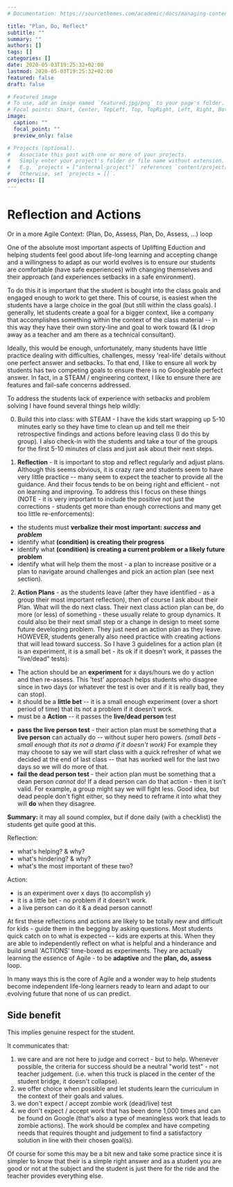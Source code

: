 ```yaml
---
# Documentation: https://sourcethemes.com/academic/docs/managing-content/

title: "Plan, Do, Reflect"
subtitle: ""
summary: ""
authors: []
tags: []
categories: []
date: 2020-05-03T19:25:32+02:00
lastmod: 2020-05-03T19:25:32+02:00
featured: false
draft: false

# Featured image
# To use, add an image named `featured.jpg/png` to your page's folder.
# Focal points: Smart, Center, TopLeft, Top, TopRight, Left, Right, BottomLeft, Bottom, BottomRight.
image:
  caption: ""
  focal_point: ""
  preview_only: false

# Projects (optional).
#   Associate this post with one or more of your projects.
#   Simply enter your project's folder or file name without extension.
#   E.g. `projects = ["internal-project"]` references `content/project/deep-learning/index.md`.
#   Otherwise, set `projects = []`.
projects: []
---
```

# Reflection and Actions

Or in a more Agile Context: (Plan, Do, Assess, Plan, Do, Assess, ...) loop

One of the absolute most important aspects of Uplifting Eduction and helping students feel good about life-long learning and accepting change and a willingness to adapt as our world evolves is to ensure our students are comfortable (have safe experiences) with changing themselves and their approach (and experiences setbacks in a safe environment).  

To do this it is important that the student is bought into the class goals and engaged enough to work to get there.  This of course, is easiest when the students have a large choice in the goal (but still within the class goals).  I generally, let students create a goal for a bigger context, like a company that accomplishes something within the context of the class material -- in this way they have their own story-line and goal to work toward (& I drop away as a teacher and am there as a technical consultant).

Ideally, this would be enough, unfortunately, many students have little practice dealing with difficulties, challenges, messy 'real-life' details without one perfect answer and setbacks.  To that end, I like to ensure all work by students has two competing goals to ensure there is no Googleable perfect answer.  In fact, in a STEAM / engineering context, I like to ensure there are features and fail-safe concerns addressed.

To address the students lack of experience with setbacks and problem solving I have found several things help wildly:

0. Build this into class: with STEAM - I have the kids start wrapping up 5-10 minutes early so they have time to clean up and tell me their retrospective findings and actions before leaving class (I do this by group).  I also check-in with the students and take a tour of the groups for the first 5-10 minutes of class and just ask about their next steps.

1. **Reflection** - It is important to stop and reflect regularly and adjust plans.  Although this seems obvious, it is crazy rare and students seem to have very little practice -- many seem to expect the teacher to provide all the guidance.  And their focus tends to be on being right and efficient - not on learning and improving.  To address this I focus on these things (NOTE - it is very important to include the positive not just the corrections - students get more than enough corrections and many get too little re-enforcements):
  * the students must **verbalize their most important: _success_ and _problem_**
  * identify what **(condition) is creating their progress**
  * identify what **(condition) is creating a current problem or a likely future problem**
  * identify what will help them the most - a plan to increase positive or a plan to navigate around challenges and pick an action plan (see next section).

2. **Action Plans** - as the students leave (after they have identified - as a group their most important reflection), then of course I ask about their Plan.  What will the do next class.  Their next class action plan can be, do more (or less) of something - these usually relate to group dynamics.  It could also be their next small step or a change in design to meet some future developing problem.  They just need an action plan as they leave.  HOWEVER, students generally also need practice with creating actions that will lead toward success.  So I have 3 guidelines for a action plan (it is an experiment, it is a small bet - its ok if it doesn't work, it passes the "live/dead" tests):
  * The action should be an **experiment** for x days/hours we do y action and then re-assess.  This 'test' approach helps students who disagree since in two days (or whatever the test is over and if it is really bad, they can stop).
  * it should be a **little bet** -- it is a small enough experiment (over a short period of time) that its not a problem if it doesn't work.
  * must be a **Action** -- it passes the **live/dead person** test
  - **pass the live person test** - their action plan must be something that a **live person** can actually do -- without super hero powers.  _(small bets - small enough that its not a drama if it doesn't work)_  For example they may choose to say we will start class with a quick refresher of what we decided at the end of last class -- that has worked well for the last two days so we will do more of that.
  - **fail the dead person test** - their action plan must be something that a dean person _cannot_ do!  If a dead person can do that action - then it isn't valid.  For example, a group might say we will fight less.  Good idea, but dead people don't fight either, so they need to reframe it into what they will **do** when they disagree.

**Summary:** it may all sound complex, but if done daily (with a checklist) the students get quite good at this.

Reflection:
- what's helping? & why?
- what's hindering? & why?
- what's the most important of these two?

Action:
- is an experiment over x days (to accomplish y)
- it is a little bet - no problem if it doesn't work.
- a live person can do it & a dead person cannot!


At first these reflections and actions are likely to be totally new and difficult for kids - guide them in the begging by asking questions.  Most students quick catch on to what is expected -- kids are experts at this.  When they are able to independently reflect on what is helpful and a hinderance and build small 'ACTIONS' time-boxed as experiments.  They are actually learning the essence of Agile - to be **adaptive** and the **plan, do, assess** loop.

In many ways this is the core of Agile and a wonder way to help students become independent life-long learners ready to learn and adapt to our evolving future that none of us can predict.


## Side benefit

This implies genuine respect for the student.

It communicates that:

1. we care and are not here to judge and correct - but to help.  Whenever possible, the criteria for success should be a neutral "world test" - not teacher judgement.  (i.e. when this truck is placed in the center of the student bridge, it doesn't collapse).
2. we offer choice when possible and let students learn the curriculum in the context of their goals and values.
3. we don't expect / accept zombie work (dead/live) test
4. we don't expect / accept work that has been done 1,000 times and can be found on Google (that's also a type of meaningless work that leads to zombie actions).  The work should be complex and have competing needs that requires thought and judgement to find a satisfactory solution in line with their chosen goal(s).

Of course for some this may be a bit new and take some practice since it is simpler to know that their is a simple right answer and as a student you are good or not at the subject and the student is just there for the ride and the teacher provides everything else.
